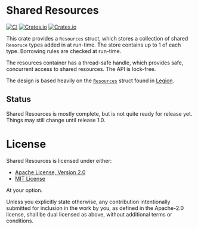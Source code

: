 # Shared Resources 

[![CI](https://github.com/AlexiWolf/shared_resources/actions/workflows/ci.yml/badge.svg)](https://github.com/AlexiWolf/shared_resources/actions/workflows/ci.yml)
[![Crates.io](https://img.shields.io/crates/l/shared_resources)](https://github.com/AlexiWolf/shared_resources#license)
[![Crates.io](https://img.shields.io/crates/v/shared_resources)](https://crates.io/crates/shared_resources)


This crate provides a `Resources` struct, which stores a collection of
shared `Resoruce` types added in at run-time.  The store contains up to 1 
of each type.  Borrowing rules are checked at run-time.

The resources container has a thread-safe handle, which provides safe, 
concurrent access to shared resources.  The API is lock-free.

The design is based heavily on the
[`Resources`](https://docs.rs/legion/latest/legion/struct.Resources.html) 
struct found in [Legion](https://crates.io/crates/legion).

## Status

Shared Resources is mostly complete, but is not quite ready for release yet.
Things may still change until release 1.0. 

# License

Shared Resources is licensed under either:

- [Apache License, Version 2.0](LICENSE-APACHE)
- [MIT License](LICENSE-MIT)

At your option.

Unless you explicitly state otherwise, any contribution intentionally 
submitted for inclusion in the work by you, as defined in the Apache-2.0 
license, shall be dual licensed as above, without additional terms or 
conditions.

